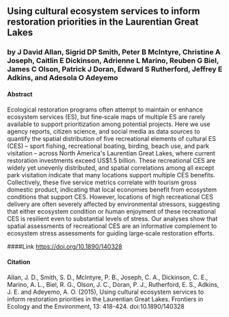 ## Using cultural ecosystem services to inform restoration priorities in the Laurentian Great Lakes 

### by J David Allan, Sigrid DP Smith, Peter B McIntyre, Christine A Joseph, Caitlin E Dickinson, Adrienne L Marino, Reuben G Biel, James C Olson, Patrick J Doran, Edward S Rutherford, Jeffrey E Adkins, and Adesola O Adeyemo 



#### Abstract
Ecological restoration programs often attempt to maintain or enhance ecosystem services (ES), but fine‐scale maps of multiple ES are rarely available to support prioritization among potential projects. Here we use agency reports, citizen science, and social media as data sources to quantify the spatial distribution of five recreational elements of cultural ES (CES) – sport fishing, recreational boating, birding, beach use, and park visitation – across North America's Laurentian Great Lakes, where current restoration investments exceed US$1.5 billion. These recreational CES are widely yet unevenly distributed, and spatial correlations among all except park visitation indicate that many locations support multiple CES benefits. Collectively, these five service metrics correlate with tourism gross domestic product, indicating that local economies benefit from ecosystem conditions that support CES. However, locations of high recreational CES delivery are often severely affected by environmental stressors, suggesting that either ecosystem condition or human enjoyment of these recreational CES is resilient even to substantial levels of stress. Our analyses show that spatial assessments of recreational CES are an informative complement to ecosystem stress assessments for guiding large‐scale restoration efforts. 


####Link
https://doi.org/10.1890/140328


#### Citation
Allan, J. D., Smith, S. D., McIntyre, P. B., Joseph, C. A., Dickinson, C. E., Marino, A. L., Biel, R. G., Olson, J. C., Doran, P. J., Rutherford, E. S., Adkins, J. E. and Adeyemo, A. O. (2015), Using cultural ecosystem services to inform restoration priorities in the Laurentian Great Lakes. Frontiers in Ecology and the Environment, 13: 418-424. doi:10.1890/140328